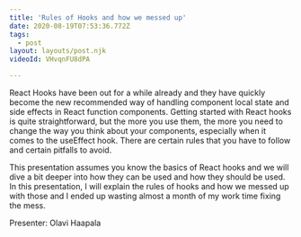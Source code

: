 ```yaml
---
title: 'Rules of Hooks and how we messed up'
date: 2020-08-19T07:53:36.772Z
tags:
  - post
layout: layouts/post.njk
videoId: VHvqnFU8dPA

---
```


<!--- You can insert a short description here -->
React Hooks have been out for a while already and they have quickly become the new recommended way of handling component local state and side effects in React function components. Getting started with React hooks is quite straightforward, but the more you use them, the more you need to change the way you think about your components, especially when it comes to the useEffect hook. There are certain rules that you have to follow and certain pitfalls to avoid.

This presentation assumes you know the basics of React hooks and we will dive a bit deeper into how they can be used and how they should be used. In this presentation, I will explain the rules of hooks and how we messed up with those and I ended up wasting almost a month of my work time fixing the mess. 

Presenter: Olavi Haapala